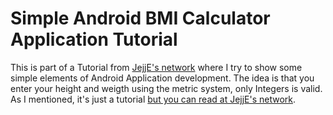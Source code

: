 # Simple Android BMI Calculator Application Tutorial
This is part of a Tutorial from [JejjE's network](http://jejje.net/) where I try to show some
simple elements of Android Application development. The idea is that you enter your height and 
weigth using the metric system, only Integers is valid. As I mentioned, it's just a tutorial
[but you can read at JejjE's network](http://jejje.net/make-your-own-bmi-calculator-android-app/).


